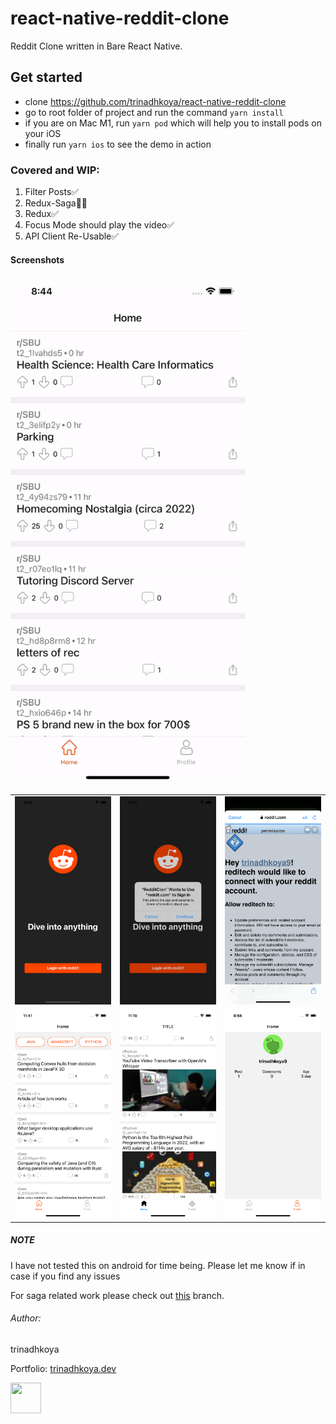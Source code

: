 
# react-native-reddit-clone
Reddit Clone written in Bare React Native.
## Get started
* clone https://github.com/trinadhkoya/react-native-reddit-clone
* go to root folder of project and run the command `yarn install`
* if you are on Mac M1, run `yarn pod` which will help you to install pods on your iOS
* finally run `yarn ios` to see the demo in action


### Covered and WIP:
1. Filter Posts‍✅
2. Redux-Saga👨‍💻
3. Redux✅ 
4. Focus Mode should play the video✅ 
5. API Client Re-Usable✅


#### Screenshots

<table>
  <tr>
  <img src="./demo/demo.gif" width="375" height="812" />
  <tr>
  <tr>
    <td><img src="./demo/1.png" width="300"></td>
    <td><img src="./demo/2.png" width="300"></td>
    <td><img src="./demo/3.png" width="300"></td>
  <tr>
  <tr>
    <td><img src="./demo/4.png" width="300"></td>
    <td><img src="./demo/5.png" width="300"></td>
    <td><img src="./demo/6.png" width="300"></td>
  <tr>

</table>


##### NOTE
I have not tested this on android for time being. Please let me know if in case if you find any issues

For saga related work please check out [this](https://github.com/trinadhkoya/react-native-reddit-clone/tree/feature/with-saga
) branch. 

###### Author:
trinadhkoya

Portfolio: <a href='https://trinadhkoya.dev'>trinadhkoya.dev</a>
<td>
<img src="https://avatars.githubusercontent.com/u/9527766?v=4" width="49" height="49">
</td>
